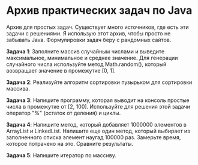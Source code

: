 # Архив практических задач по Java
Архив для простых задач. Существует много источников, где есть эти задачи с решениями. Я использую этот архив, чтобы просто не забывать Java. Формулировки задач беру с рандомных сайтов.

**Задача 1**: Заполните массив случайным числами и выведите максимальное, минимальное и среднее значение. Для генерации случайного числа используйте метод Math.random(), который возвращает значение в промежутке [0, 1].

**Задача 2**: Реализуйте алгоритм сортировки пузырьком для сортировки массива.

**Задача 3**: Напишите программу, которая выводит на консоль простые числа в промежутке от [2, 100]. Используйте для решения этой задачи оператор "%" (остаток от деления) и циклы.

**Задача 4**: Напишите метод, который добавляет 1000000 элементов в ArrayList и LinkedList. Напишите еще один метод, который выбирает из заполненного списка элемент наугад 100000 раз. Замерьте время, которое потрачено на это. Сравните результаты.

**Задача 5**: Напишите итератор по массиву.
